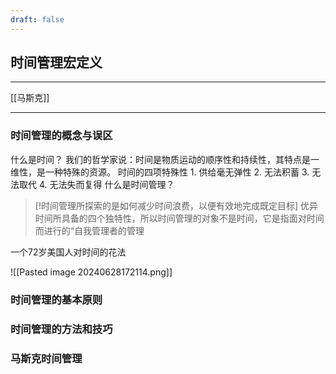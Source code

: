 ```yaml
---
draft: false
---
```


## 时间管理宏定义

---

[[马斯克]]

---

### 时间管理的概念与误区
什么是时间？
	我们的哲学家说：时间是物质运动的顺序性和持续性，其特点是一维性，是一种特殊的资源。
时间的四项特殊性
	1.  供给毫无弹性
	2. 无法积蓄
	3. 无法取代
	4. 无法失而复得
什么是时间管理？
> [!时间管理所探索的是如何减少时间浪费，以便有效地完成既定目标]
> 优异时间所具备的四个独特性，所以时间管理的对象不是时间，它是指面对时间而进行的“自我管理者的管理

一个72岁美国人对时间的花法

![[Pasted image 20240628172114.png]]


### 时间管理的基本原则

### 时间管理的方法和技巧

###  马斯克时间管理

